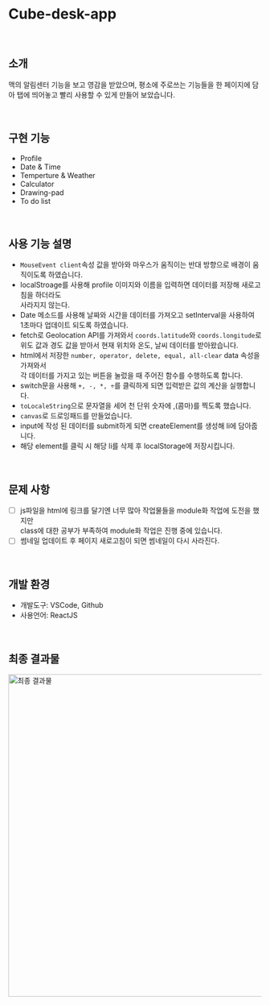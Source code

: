 # Cube-desk-app

<br>

## 소개
맥의 알림센터 기능을 보고 영감을 받았으며, 평소에 주로쓰는 기능들을 한 페이지에 담아 탭에 띄어놓고 빨리 사용할 수 있게 만들어 보았습니다.

<br>

## 구현 기능
  - Profile
  - Date & Time
  - Temperture & Weather
  - Calculator
  - Drawing-pad 
  - To do list

<br>

## 사용 기능 설명 
  - `MouseEvent client`속성 값을 받아와 마우스가 움직이는 반대 방향으로 배경이 움직이도록 하였습니다.
  - localStroage를 사용해 profile 이미지와 이름을 입력하면 데이터를 저장해 새로고침을 하더라도<br />
  사라지지 않는다.
  - Date 메소드를 사용해 날짜와 시간을 데이터를 가져오고 setInterval을 사용하여<br />
  1초마다 업데이트 되도록 하였습니다.
  - fetch로 Geolocation API를 가져와서 `coords.latitude`와 `coords.longitude`로<br />
  위도 값과 경도 값을 받아서 현재 위치와 온도, 날씨 데이터를 받아왔습니다.
  - html에서 저장한 `number, operator, delete, equal, all-clear` data 속성을 가져와서<br />
  각 데이터를 가지고 있는 버튼을 눌렀을 때 주어진 함수를 수행하도록 합니다.
  - switch문을 사용해 `+, -, *, ÷`를 클릭하게 되면 입력받은 값의 계산을 실행합니다.
  - `toLocaleString`으로 문자열을 세어 천 단위 숫자에 ,(콤마)를 찍도록 했습니다.
  - `canvas`로 드로잉패드를 만들었습니다.
  - input에 작성 된 데이터를 submit하게 되면 createElement를 생성해 li에 담아줍니다.
  - 해당 element를 클릭 시 해당 li를 삭제 후 localStorage에 저장시킵니다.

<br>

## 문제 사항
  - [ ] js파일을 html에 링크를 달기엔 너무 많아 작업물들을 module화 작업에 도전을 했지만<br />
    class에 대한 공부가 부족하여 module화 작업은 진행 중에 있습니다.
  - [ ] 썸네일 업데이트 후 페이지 새로고침이 되면 썸네일이 다시 사라진다.

<br>

## 개발 환경
  - 개발도구: VSCode, Github
  - 사용언어: ReactJS

<br>

## 최종 결과물
<img width="640" alt="최종 결과물" src="https://user-images.githubusercontent.com/93115007/160104282-04e28a84-eed3-4d57-9b7c-4a18c978eba3.png">